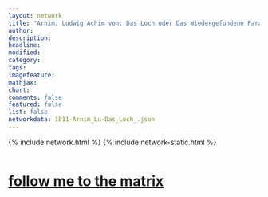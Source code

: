 ```yaml
---
layout: network
title: "Arnim, Ludwig Achim von: Das Loch oder Das Wiedergefundene Paradies (1811)"
author:
description:
headline:
modified:
category:
tags: 
imagefeature: 
mathjax: 
chart: 
comments: false
featured: false
list: false
networkdata: 1811-Arnim_Lu-Das_Loch_.json
---
```

{% include network.html %}
{% include network-static.html %}
<div class="row">
  <div class="small-5 small-centered columns"><a href="/matrix407"><h1>follow me to the matrix</h1></a>
</div>
</div>
